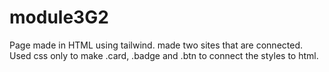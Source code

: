 # module3G2
Page made in HTML using tailwind. made two sites that are connected. Used css only to make .card, .badge and .btn to connect the styles to html.
